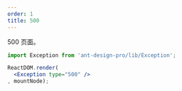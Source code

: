 ```yaml
---
order: 1
title: 500
---
```


500 页面。

````jsx
import Exception from 'ant-design-pro/lib/Exception';

ReactDOM.render(
  <Exception type="500" />
, mountNode);
````
